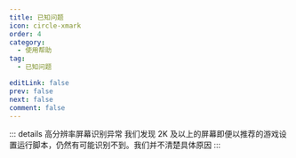 ```yaml
---
title: 已知问题
icon: circle-xmark
order: 4
category:
  - 使用帮助
tag:
  - 已知问题

editLink: false
prev: false
next: false
comment: false
---
```


::: details 高分辨率屏幕识别异常
我们发现 2K 及以上的屏幕即便以推荐的游戏设置运行脚本，仍然有可能识别不到。我们并不清楚具体原因
:::